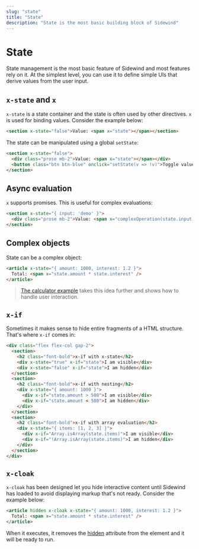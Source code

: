 ```yaml
---
slug: "state"
title: "State"
description: "State is the most basic building block of Sidewind"
---
```


# State

State management is the most basic feature of Sidewind and most features rely on it. At the simplest level, you can use it to define simple UIs that derive values from the user input.

## `x-state` and `x`

`x-state` is a state container and the state is often used by other directives. `x` is used for binding values. Consider the example below:

```html
<section x-state="false">Value: <span x="state"></span></section>
```

The state can be manipulated using a global `setState`:

```html
<section x-state="false">
  <div class="prose mb-2">Value: <span x="state"></span></div>
  <button class="btn btn-blue" onclick="setState(v => !v)">Toggle value</button>
</section>
```

## Async evaluation

`x` supports promises. This is useful for complex evaluations:

```html
<section x-state="{ input: 'demo' }">
  <div class="prose mb-2">Value: <span x="complexOperation(state.input)"></span></div>
</section>
```

## Complex objects

State can be a complex object:

```html
<article x-state="{ amount: 1000, interest: 1.2 }">
  Total: <span x="state.amount * state.interest" />
</article>
```

> [The calculator example](#calculator) takes this idea further and shows how to handle user interaction.

## `x-if`

Sometimes it makes sense to hide entire fragments of a HTML structure. That's where `x-if` comes in:

```html
<div class="flex flex-col gap-2">
  <section>
    <h2 class="font-bold">x-if with x-state</h2>
    <div x-state="true" x-if="state">I am visible</div>
    <div x-state="false" x-if="state">I am hidden</div>
  </section>
  <section>
    <h2 class="font-bold">x-if with nesting</h2>
    <div x-state="{ amount: 1000 }">
      <div x-if="state.amount > 500">I am visible</div>
      <div x-if="state.amount < 500">I am hidden</div>
    </div>
  </section>
  <section>
    <h2 class="font-bold">x-if with array evaluation</h2>
    <div x-state="{ items: [1, 2, 3] }">
      <div x-if="Array.isArray(state.items)">I am visible</div>
      <div x-if="!Array.isArray(state.items)">I am hidden</div>
    </div>
  </section>
</div>
```

## `x-cloak`

`x-cloak` has been designed let you hide interactive content until Sidewind has loaded to avoid displaying markup that's not ready. Consider the example below:

```html
<article hidden x-cloak x-state="{ amount: 1000, interest: 1.2 }">
  Total: <span x="state.amount * state.interest" />
</article>
```

When it executes, it removes the [hidden](https://developer.mozilla.org/en-US/docs/Web/HTML/Global_attributes/hidden) attribute from the element and it will be ready to run.
